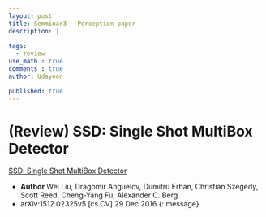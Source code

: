 ```yaml
---
layout: post
title: Semminar3 - Perception paper 
description: |
  
tags:
  - review
use_math : true
comments : true
author: Udayeon

published: true
---
```


# (Review) SSD: Single Shot MultiBox Detector

[SSD: Single Shot MultiBox Detector](https://arxiv.org/pdf/1512.02325.pdf)   
- **Author** Wei Liu, Dragomir Anguelov, Dumitru Erhan, Christian Szegedy, Scott Reed, Cheng-Yang Fu, Alexander C. Berg
- arXiv:1512.02325v5 [cs.CV] 29 Dec 2016
{:.message}
